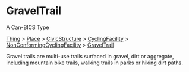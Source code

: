 # GravelTrail

A Can-BICS Type

[Thing](https://schema.org/Thing) > [Place](https://schema.org/Place) > [CivicStructure](https://schema.org/CivicStructure) > [CyclingFacility](CyclingFacility) > [NonConformingCyclingFacility](NonConformingCyclingFacility) > [GravelTrail](GravelTrail)

Gravel trails are multi-use trails surfaced in gravel, dirt or aggregate, including mountain bike trails, walking trails in parks or hiking dirt paths.